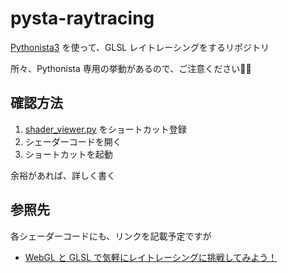 # pysta-raytracing


[Pythonista3](http://omz-software.com/pythonista/) を使って、GLSL レイトレーシングをするリポジトリ



所々、Pythonista 専用の挙動があるので、ご注意ください🙇‍♂️

## 確認方法

1. [shader_viewer.py](https://github.com/pome-ta/pysta-raytracing/blob/main/shader_viewer.py) をショートカット登録
1. シェーダーコードを開く
1. ショートカットを起動


余裕があれば、詳しく書く



## 参照先


各シェーダーコードにも、リンクを記載予定ですが

- [WebGL と GLSL で気軽にレイトレーシングに挑戦してみよう！](https://qiita.com/doxas/items/477fda867da467116f8d)



